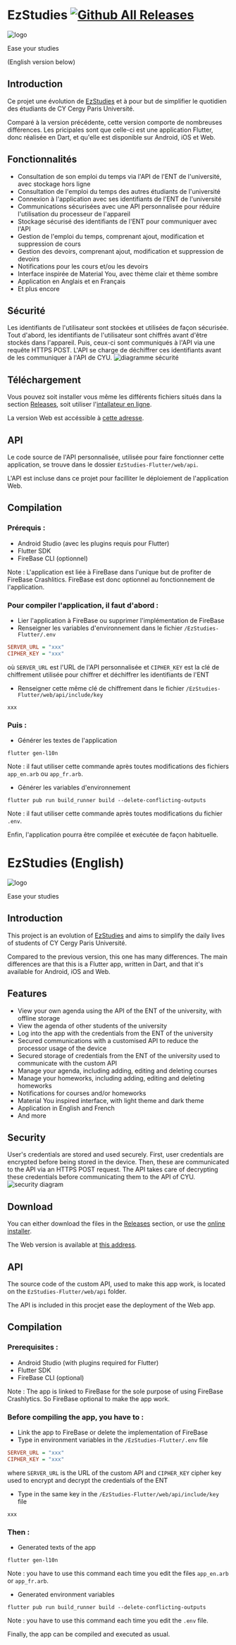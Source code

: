# EzStudies [![Github All Releases](https://img.shields.io/github/downloads/Klbgr/EzStudies-Flutter/latest/total.svg)](https://github.com/Klbgr/EzStudies-Flutter/releases/latest)

![logo](images/EzStudies_logo.png)

Ease your studies

(English version below)

## Introduction

Ce projet une évolution de [EzStudies](https://github.com/Klbgr/EzStudies) et à pour but de simplifier le quotidien des étudiants de CY Cergy Paris Université.

Comparé à la version précédente, cette version comporte de nombreuses différences. Les pricipales sont que celle-ci est une application Flutter, donc réalisée en Dart, et qu'elle est disponible sur Android, iOS et Web.

## Fonctionnalités

- Consultation de son emploi du temps via l'API de l'ENT de l'université, avec stockage hors ligne
- Consultation de l'emploi du temps des autres étudiants de l'université
- Connexion à l'application avec ses identifiants de l'ENT de l'université
- Communications sécurisées avec une API personnalisée pour réduire l'utilisation du processeur de l'appareil
- Stockage sécurisé des identifiants de l'ENT pour communiquer avec l'API
- Gestion de l'emploi du temps, comprenant ajout, modification et suppression de cours
- Gestion des devoirs, comprenant ajout, modification et suppression de devoirs
- Notifications pour les cours et/ou les devoirs
- Interface inspirée de Material You, avec thème clair et thème sombre
- Application en Anglais et en Français
- Et plus encore

## Sécurité

Les identifiants de l'utilisateur sont stockées et utilisées de façon sécurisée. Tout d'abord, les identifiants de l'utilisateur sont chiffrés avant d'être stockés dans l'appareil. Puis, ceux-ci sont communiqués à l'API via une requête HTTPS POST. L'API se charge de déchiffrer ces identifiants avant de les communiquer à l'API de CYU.
![diagramme sécurité](images/security_diagram.png)

## Téléchargement

Vous pouvez soit installer vous même les différents fichiers situés dans la section [Releases](https://github.com/Klbgr/EzStudies-Flutter/releases), soit utiliser l'[intallateur en ligne](https://ezstudies.alwaysdata.net/install).

La version Web est accéssible à [cette adresse](https://ezstudies.alwaysdata.net/).

## API

Le code source de l'API personnalisée, utilisée pour faire fonctionner cette application, se trouve dans le dossier `EzStudies-Flutter/web/api`.

L'API est incluse dans ce projet pour facilliter le déploiement de l'application Web.

## Compilation

### Prérequis :
- Android Studio (avec les plugins requis pour Flutter)
- Flutter SDK
- FireBase CLI (optionnel)

Note : L'application est liée à FireBase dans l'unique but de profiter de FireBase Crashlitics. FireBase est donc optionnel au fonctionnement de l'application.

### Pour compiler l'application, il faut d'abord :
- Lier l'application à FireBase ou supprimer l'implémentation de FireBase
- Renseigner les variables d'environnement dans le fichier `/EzStudies-Flutter/.env`
```ini
SERVER_URL = "xxx"  
CIPHER_KEY = "xxx"  
```  
où `SERVER_URL` est l'URL de l'API personnalisée et `CIPHER_KEY` est la clé de chiffrement utilisée pour chiffrer et déchiffrer les identifiants de l'ENT
- Renseigner cette même clé de chiffrement dans le fichier `/EzStudies-Flutter/web/api/include/key`
```
xxx  
```
### Puis  :
- Générer les textes de l'application
```
flutter gen-l10n
```
Note : il faut utiliser cette commande après toutes modifications des fichiers `app_en.arb` ou `app_fr.arb`.
- Générer les variables d'environnement
```
flutter pub run build_runner build --delete-conflicting-outputs
```
Note : il faut utiliser cette commande après toutes modifications du fichier `.env`.

Enfin, l'application pourra être compilée et exécutée de façon habituelle.

# EzStudies (English)

![logo](images/EzStudies_logo.png)

Ease your studies

## Introduction

This project is an evolution of [EzStudies](https://github.com/Klbgr/EzStudies) and aims to simplify the daily lives of students of CY Cergy Paris Université.

Compared to the previous version, this one has many differences. The main differences are that this is a Flutter app, written in Dart, and that it's available for Android, iOS and Web.

## Features

- View your own agenda using the API of the ENT of the university, with offline storage
- View the agenda of other students of the university
- Log into the app with the credentials from the ENT of the university
- Secured communications with a customised API  to reduce the processor usage of the device
- Secured storage of credentials from the ENT of the university used to communicate with the custom API
- Manage your agenda, including adding, editing and deleting courses
- Manage your homeworks, including adding, editing and deleting homeworks
- Notifications for courses and/or homeworks
- Material You inspired interface, with light theme and dark theme
- Application in English and French
- And more

## Security

User's credentials are stored and used securely. First, user credentials are encrypted before being stored in the device. Then, these are communicated to the API via an HTTPS POST request. The API takes care of decrypting these credentials before communicating them to the API of CYU.
![security diagram](images/security_diagram.png)

## Download

You can either download the files in the [Releases](https://github.com/Klbgr/EzStudies-Flutter/releases) section, or use the [online installer](https://ezstudies.alwaysdata.net/install).

The Web version is available at [this address](https://ezstudies.alwaysdata.net/).

## API

The source code of the custom API, used to make this app work, is located on the `EzStudies-Flutter/web/api` folder.

The API is included in this procjet ease the deployment of the Web app.

## Compilation

### Prerequisites :
- Android Studio (with plugins required for Flutter)
- Flutter SDK
- FireBase CLI (optional)

Note : The app is linked to FireBase for the sole purpose of using FireBase Crashlytics. So FireBase optional to make the app work.

### Before compiling the app, you have to :
- Link the app to FireBase or delete the implementation of FireBase
- Type in environment variables in the `/EzStudies-Flutter/.env` file
```ini
SERVER_URL = "xxx"  
CIPHER_KEY = "xxx"  
```  
where `SERVER_URL` is the URL of the custom API and `CIPHER_KEY` cipher key used to encrypt and decrypt the credentials of the ENT
- Type in the same key in the `/EzStudies-Flutter/web/api/include/key` file
```
xxx  
```
### Then  :
- Generated texts of the app
```
flutter gen-l10n
```
Note : you have to use this command each time you edit the files `app_en.arb` or `app_fr.arb`.
- Generated environment variables
```
flutter pub run build_runner build --delete-conflicting-outputs
```
Note : you have to use this command each time you edit the `.env` file.

Finally, the app can be compiled and executed as usual.
